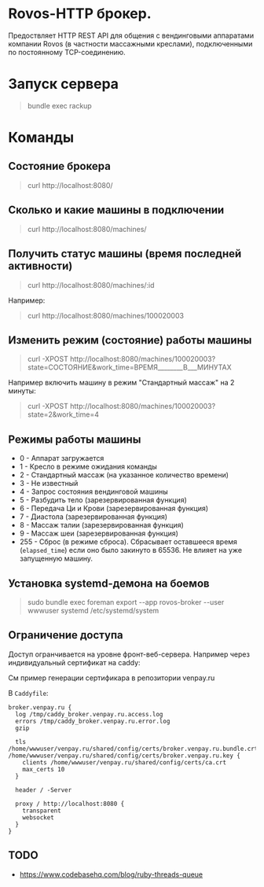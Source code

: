 # Rovos-HTTP брокер.

Предоствляет HTTP REST API для общения с вендинговыми аппаратами компании Rovos (в частности массажными креслами), подключенными по постоянному TCP-соединению.

# Запуск сервера

> bundle exec rackup

# Команды

## Состояние брокера

> curl http://localhost:8080/

## Сколько и какие машины в подключении

> curl http://localhost:8080/machines/

## Получить статус машины (время последней активности)

> curl http://localhost:8080/machines/:id

Например:

> curl http://localhost:8080/machines/100020003

## Изменить режим (состояние) работы машины

> curl -XPOST http://localhost:8080/machines/100020003?state=СОСТОЯНИЕ&work_time=ВРЕМЯ________В___МИНУТАХ

Например включить машину в режим "Стандартный массаж" на 2 минуты:

> curl -XPOST http://localhost:8080/machines/100020003?state=2&work_time=4

## Режимы работы машины

* 0 - Аппарат загружается
* 1 - Кресло в режиме ожидания команды
* 2 - Стандартный массаж (на указанное количество времени)
* 3 - Не известный
* 4 - Запрос состояния вендинговой машины
* 5 - Разбудить тело (зарезервированная функция)
* 6 - Передача Ци и Крови (зарезервированная функция)
* 7 - Диастола (зарезервированная функция)
* 8 - Массаж талии (зарезервированная функция)
* 9 - Массаж шеи (зарезервированная функция)
* 255 - Сброс (в режиме сброса). Сбрасывает оставшееся время (`elapsed_time`)
  если оно было закинуто в 65536. Не влияет на уже запущенную машину.

## Установка systemd-демона на боемов

> sudo bundle exec foreman export --app rovos-broker --user wwwuser systemd /etc/systemd/system

## Ограничение доступа

Доступ огранчивается на уровне фронт-веб-сервера. Например через индивидуальный сертификат на caddy:

См пример генерации сертификара в репозитории venpay.ru

В `Caddyfile`:

```
broker.venpay.ru {
  log /tmp/caddy_broker.venpay.ru.access.log
  errors /tmp/caddy_broker.venpay.ru.error.log
  gzip

  tls /home/wwwuser/venpay.ru/shared/config/certs/broker.venpay.ru.bundle.crt /home/wwwuser/venpay.ru/shared/config/certs/broker.venpay.ru.key {
    clients /home/wwwuser/venpay.ru/shared/config/certs/ca.crt
    max_certs 10
  }

  header / -Server

  proxy / http://localhost:8080 {
    transparent
    websocket
  }
}
```

## TODO

* https://www.codebasehq.com/blog/ruby-threads-queue
